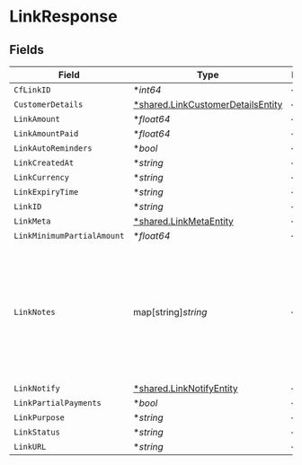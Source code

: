 # LinkResponse


## Fields

| Field                                                                                                                                        | Type                                                                                                                                         | Required                                                                                                                                     | Description                                                                                                                                  | Example                                                                                                                                      |
| -------------------------------------------------------------------------------------------------------------------------------------------- | -------------------------------------------------------------------------------------------------------------------------------------------- | -------------------------------------------------------------------------------------------------------------------------------------------- | -------------------------------------------------------------------------------------------------------------------------------------------- | -------------------------------------------------------------------------------------------------------------------------------------------- |
| `CfLinkID`                                                                                                                                   | **int64*                                                                                                                                     | :heavy_minus_sign:                                                                                                                           | N/A                                                                                                                                          |                                                                                                                                              |
| `CustomerDetails`                                                                                                                            | [*shared.LinkCustomerDetailsEntity](../../../pkg/models/shared/linkcustomerdetailsentity.md)                                                 | :heavy_minus_sign:                                                                                                                           | N/A                                                                                                                                          | {"customer_name":"John Doe","customer_phone":"9999999999","customer_email":"john@cashfree.com"}                                              |
| `LinkAmount`                                                                                                                                 | **float64*                                                                                                                                   | :heavy_minus_sign:                                                                                                                           | N/A                                                                                                                                          |                                                                                                                                              |
| `LinkAmountPaid`                                                                                                                             | **float64*                                                                                                                                   | :heavy_minus_sign:                                                                                                                           | N/A                                                                                                                                          |                                                                                                                                              |
| `LinkAutoReminders`                                                                                                                          | **bool*                                                                                                                                      | :heavy_minus_sign:                                                                                                                           | N/A                                                                                                                                          |                                                                                                                                              |
| `LinkCreatedAt`                                                                                                                              | **string*                                                                                                                                    | :heavy_minus_sign:                                                                                                                           | N/A                                                                                                                                          |                                                                                                                                              |
| `LinkCurrency`                                                                                                                               | **string*                                                                                                                                    | :heavy_minus_sign:                                                                                                                           | N/A                                                                                                                                          |                                                                                                                                              |
| `LinkExpiryTime`                                                                                                                             | **string*                                                                                                                                    | :heavy_minus_sign:                                                                                                                           | N/A                                                                                                                                          |                                                                                                                                              |
| `LinkID`                                                                                                                                     | **string*                                                                                                                                    | :heavy_minus_sign:                                                                                                                           | N/A                                                                                                                                          |                                                                                                                                              |
| `LinkMeta`                                                                                                                                   | [*shared.LinkMetaEntity](../../../pkg/models/shared/linkmetaentity.md)                                                                       | :heavy_minus_sign:                                                                                                                           | N/A                                                                                                                                          | {"notify_url":"https://ee08e626ecd88c61c85f5c69c0418cb5.m.pipedream.net","upi_intent":false,"return_url":"https://b8af79f41056.eu.ngrok.io"} |
| `LinkMinimumPartialAmount`                                                                                                                   | **float64*                                                                                                                                   | :heavy_minus_sign:                                                                                                                           | N/A                                                                                                                                          |                                                                                                                                              |
| `LinkNotes`                                                                                                                                  | map[string]*string*                                                                                                                          | :heavy_minus_sign:                                                                                                                           | Key-value pair that can be used to store additional information about the entity. Maximum 5 key-value pairs                                  | {"key_1":"value_1","key_2":"value_2"}                                                                                                        |
| `LinkNotify`                                                                                                                                 | [*shared.LinkNotifyEntity](../../../pkg/models/shared/linknotifyentity.md)                                                                   | :heavy_minus_sign:                                                                                                                           | N/A                                                                                                                                          | {"send_sms":false,"send_email":true}                                                                                                         |
| `LinkPartialPayments`                                                                                                                        | **bool*                                                                                                                                      | :heavy_minus_sign:                                                                                                                           | N/A                                                                                                                                          |                                                                                                                                              |
| `LinkPurpose`                                                                                                                                | **string*                                                                                                                                    | :heavy_minus_sign:                                                                                                                           | N/A                                                                                                                                          |                                                                                                                                              |
| `LinkStatus`                                                                                                                                 | **string*                                                                                                                                    | :heavy_minus_sign:                                                                                                                           | N/A                                                                                                                                          |                                                                                                                                              |
| `LinkURL`                                                                                                                                    | **string*                                                                                                                                    | :heavy_minus_sign:                                                                                                                           | N/A                                                                                                                                          |                                                                                                                                              |